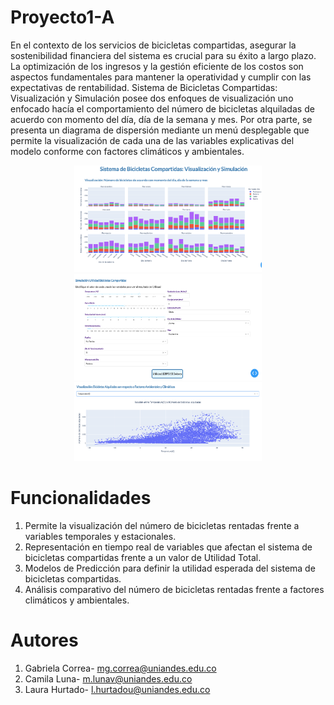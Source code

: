 # Proyecto1-A
En el contexto de los servicios de bicicletas compartidas, asegurar la sostenibilidad financiera del sistema es crucial para su éxito a largo plazo. La optimización de los ingresos y la gestión eficiente de los costos son aspectos fundamentales para mantener la operatividad y cumplir con las expectativas de rentabilidad. Sistema de Bicicletas Compartidas: Visualización y Simulación posee dos enfoques de visualización uno enfocado hacía el comportamiento del número de bicicletas alquiladas de acuerdo con momento del día, día de la semana y mes. Por otra parte, se presenta un diagrama de dispersión mediante un menú desplegable que permite la visualización de cada una de las variables explicativas del modelo conforme con factores climáticos y ambientales. 

<div style="text-align:center;">
    <img src="image.png" alt="Descripción" style="max-width:300px; height:auto;">
    <img src="image-3.png" alt="Descripción" style="max-width:300px; height:auto;">
    <img src="image-2.png" alt="Descripción" style="max-width:300px; height:auto;">
</div>




# Funcionalidades
1.	Permite la visualización del número de bicicletas rentadas frente a variables temporales y estacionales.
2.	Representación en tiempo real de variables que afectan el sistema de bicicletas compartidas frente a un valor de Utilidad Total.
3.	Modelos de Predicción para definir la utilidad esperada del sistema de bicicletas compartidas.
4.	Análisis comparativo del número de bicicletas rentadas frente a factores climáticos y ambientales.

# Autores
1. Gabriela Correa- mg.correa@uniandes.edu.co 
2. Camila Luna- m.lunav@uniandes.edu.co 
3. Laura Hurtado- l.hurtadou@uniandes.edu.co
